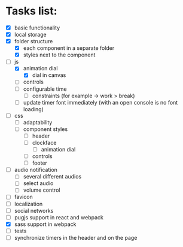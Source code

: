 # Tasks list:

- [x] basic functionality
- [x] local storage
- [x] folder structure
  - [x] each component in a separate folder
  - [x] styles next to the component
- [ ] js
  - [x] animation dial
    - [x] dial in canvas
  - [ ] controls
  - [ ] configurable time
    - [ ] constraints (for example -> work > break)
  - [ ] update timer font immediately (with an open console is no font loading)
- [ ] css
  - [ ] adaptability
  - [ ] component styles
    - [ ] header
    - [ ] clockface
      - [ ] animation dial
    - [ ] controls
    - [ ] footer
- [ ] audio notification
  - [ ] several different audios
  - [ ] select audio
  - [ ] volume control
- [ ] favicon
- [ ] localization
- [ ] social networks
- [ ] pugjs support in react and webpack
- [x] sass support in webpack
- [ ] tests
- [ ] synchronize timers in the header and on the page